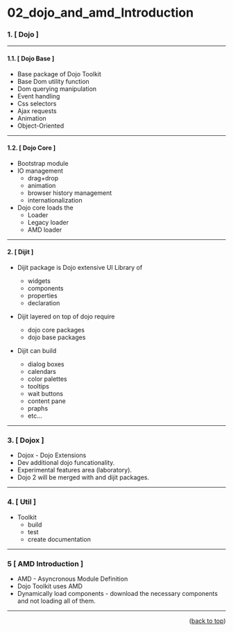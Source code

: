 
<a name="topage"></a>

# 02_dojo_and_amd_Introduction

### 1. [ Dojo ]

----

#### 1.1. [ Dojo Base ]
  * Base package of Dojo Toolkit
  * Base Dom utility function
  * Dom querying manipulation
  * Event handling
  * Css selectors
  * Ajax requests
  * Animation
  * Object-Oriented

----

#### 1.2. [ Dojo Core ]
  * Bootstrap module
  * IO management
     * drag+drop     
     * animation
     * browser history management
     * internationalization
  * Dojo core loads the
      * Loader
      * Legacy loader 
      * AMD loader

----

#### 2. [ Dijit ]
  * Dijit package is Dojo extensive UI Library of
    * widgets
    * components
    * properties
    * declaration

  * Dijit layered on top of dojo require
    *  dojo core packages
    *  dojo base packages
 
  * Dijit can build
    * dialog boxes
    * calendars
    * color palettes
    * tooltips
    * wait buttons
    * content pane
    * praphs
    * etc...

----

### 3. [ Dojox ]
  * Dojox - Dojo Extensions
  * Dev additional dojo funcationality.
  * Experimental features area (laboratory).
  * Dojo 2 will be merged with and dijit packages.

----

### 4. [ Util ]
  * Toolkit
    * build
    * test
    * create documentation

----

### 5 [ AMD Introduction ]
  * AMD - Asyncronous Module Definition
  * Dojo Toolkit uses AMD
  * Dynamically load components - download the necessary components and not loading all of them.

-----

<p align="right">(<a href="#topage">back to top</a>)</p>
<br/>
<br/>
